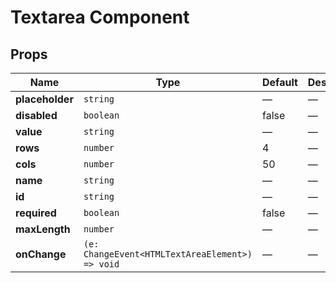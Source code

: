 # Textarea Component

## Props

| Name | Type | Default | Description |
|------|------|---------|-------------|
| **placeholder** | `string` | — | — |
| **disabled** | `boolean` | false | — |
| **value** | `string` | — | — |
| **rows** | `number` | 4 | — |
| **cols** | `number` | 50 | — |
| **name** | `string` | — | — |
| **id** | `string` | — | — |
| **required** | `boolean` | false | — |
| **maxLength** | `number` | — | — |
| **onChange** | `(e: ChangeEvent<HTMLTextAreaElement>) => void` | — | — |
